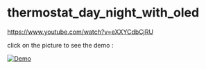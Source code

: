 # thermostat_day_night_with_oled

https://www.youtube.com/watch?v=eXXYCdbCjRU

click on the picture to see the demo :

[![Demo](http://img.youtube.com/vi/eXXYCdbCjRU/0.jpg)](https://www.youtube.com/watch?v=eXXYCdbCjRU "Demo")
